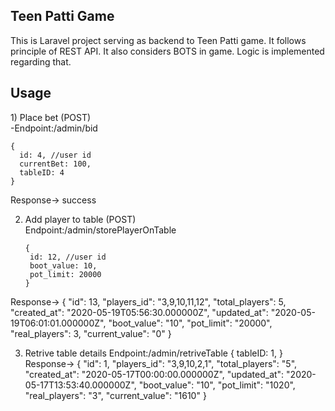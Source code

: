 <h2>Teen Patti Game</h2>
This is Laravel project serving as backend to Teen Patti game. It follows principle of REST API. It also considers BOTS in game. Logic is implemented regarding that.
<h2> Usage </h2>
1) Place bet (POST)<br>
   -Endpoint:/admin/bid
    
  ```
  {
    id: 4, //user id
    currentBet: 100,
    tableID: 4
  }
  ```

Response-> success

2) Add player to table (POST) <br>
    Endpoint:/admin/storePlayerOnTable
    
    ```
   {
     id: 12, //user id
     boot_value: 10,
     pot_limit: 20000
   }
   ```

Response-> 
   {
     "id": 13,
     "players_id": "3,9,10,11,12",
     "total_players": 5,
     "created_at": "2020-05-19T05:56:30.000000Z",
     "updated_at": "2020-05-19T06:01:01.000000Z",
     "boot_value": "10",
     "pot_limit": "20000",
     "real_players": 3,
     "current_value": "0"
   }
 
 3) Retrive table details
    Endpoint:/admin/retriveTable
   {
     tableID: 1,
   }
   Response-> 
   {
     "id": 1,
     "players_id": "3,9,10,2,1",
     "total_players": "5",
     "created_at": "2020-05-17T00:00:00.000000Z",
     "updated_at": "2020-05-17T13:53:40.000000Z",
     "boot_value": "10",
     "pot_limit": "1020",
     "real_players": "3",
     "current_value": "1610"
   }
 
